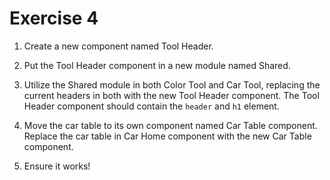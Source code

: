 # Exercise 4

1. Create a new component named Tool Header.

2. Put the Tool Header component in a new module named Shared.

3. Utilize the Shared module in both Color Tool and Car Tool, replacing the current headers in both with the new Tool Header component. The Tool Header component should contain the `header` and `h1` element.

4. Move the car table to its own component named Car Table component. Replace the car table in Car Home component with the new Car Table component.

5. Ensure it works!